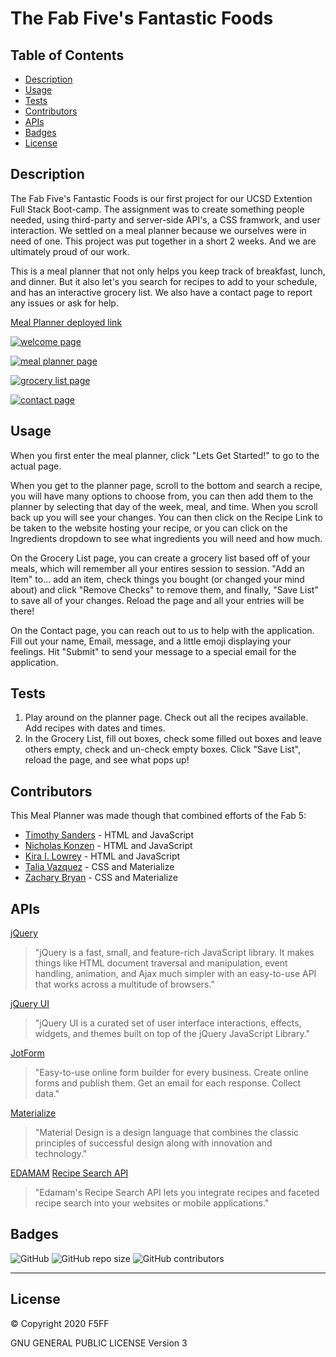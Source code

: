 # The Fab Five's Fantastic Foods

## Table of Contents

 * [Description](#description)
 * [Usage](#usage)
 * [Tests](#tests)
 * [Contributors](#contributors)
 * [APIs](#apis)
 * [Badges](#badges)
 * [License](#license)

## Description

The Fab Five's Fantastic Foods is our first project for our UCSD Extention Full Stack Boot-camp. The assignment was to create something people needed, using third-party and server-side API's, a CSS framwork, and user interaction. We settled on a meal planner because we ourselves were in need of one. This project was put together in a short 2 weeks. And we are ultimately proud of our work.

This is a meal planner that not only helps you keep track of breakfast, lunch, and dinner. But it also let's you search for recipes to add to your schedule, and has an interactive grocery list. We also have a contact page to report any issues or ask for help.

[Meal Planner deployed link](https://NTKonzen.github.io/Mealplanner/)

[![welcome page](./assets/readme-images/welcomepage.png)](https://ntkonzen.github.io/Mealplanner/)

[![meal planner page](./assets/readme-images/plannerpage.png)](https://ntkonzen.github.io/Mealplanner/pages/planner.html)

[![grocery list page](./assets/readme-images/gorcerypage.png)](https://ntkonzen.github.io/Mealplanner/pages/groclist.html)

[![contact page](./assets/readme-images/contactpage.png)](https://ntkonzen.github.io/Mealplanner/pages/contact.html)

## Usage

When you first enter the meal planner, click "Lets Get Started!" to go to the actual page.

When you get to the planner page, scroll to the bottom and search a recipe, you will have many options to choose from, you can then add them to the planner by selecting that day of the week, meal, and time. When you scroll back up you will see your changes. You can then click on the Recipe Link to be taken to the website hosting your recipe, or you can click on the Ingredients dropdown to see what ingredients you will need and how much.

On the Grocery List page, you can create a grocery list based off of your meals, which will remember all your entires session to session. "Add an Item" to... add an item, check things you bought (or changed your mind about) and click "Remove Checks" to remove them, and finally, "Save List" to save all of your changes. Reload the page and all your entries will be there!

On the Contact page, you can reach out to us to help with the application. Fill out your name, Email, message, and a little emoji displaying your feelings. Hit "Submit" to send your message to a special email for the application.

## Tests

1. Play around on the planner page. Check out all the recipes available. Add recipes with dates and times.
2. In the Grocery List, fill out boxes, check some filled out boxes and leave others empty, check and un-check empty boxes. Click "Save List", reload the page, and see what pops up!

## Contributors

This Meal Planner was made though that combined efforts of the Fab 5:

 * [Timothy Sanders](https://github.com/tbsanders5) - HTML and JavaScript
 * [Nicholas Konzen](https://github.com/NTKonzen) - HTML and JavaScript
 * [Kira I. Lowrey](https://github.com/KILowrey) - HTML and JavaScript
 * [Talia Vazquez](https://github.com/taliavazquez) - CSS and Materialize
 * [Zachary Bryan](https://github.com/zacharybryan) - CSS and Materialize

## APIs

[jQuery](https://jquery.com/)

> "jQuery is a fast, small, and feature-rich JavaScript library. It makes things like HTML document traversal and manipulation, event handling, animation, and Ajax much simpler with an easy-to-use API that works across a multitude of browsers."

[jQuery UI](https://jqueryui.com/)

> "jQuery UI is a curated set of user interface interactions, effects, widgets, and themes built on top of the jQuery JavaScript Library."

[JotForm](https://www.jotform.com/)

> "Easy-to-use online form builder for every business. Create online forms and publish them. Get an email for each response. Collect data."

[Materialize](https://materializecss.com/)

> "Material Design is a design language that combines the classic principles of successful design along with innovation and technology."

[EDAMAM](https://developer.edamam.com/) [Recipe Search API](https://developer.edamam.com/edamam-recipe-api)

> "Edamam's Recipe Search API lets you integrate recipes and faceted recipe search into your websites or mobile applications."

## Badges

![GitHub](https://img.shields.io/github/license/tbsanders5/mealplanner)
![GitHub repo size](https://img.shields.io/github/repo-size/tbsanders5/mealplanner)
![GitHub contributors](https://img.shields.io/github/contributors/tbsanders5/mealplanner)

---

## License

© Copyright 2020 F5FF

GNU GENERAL PUBLIC LICENSE Version 3
